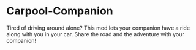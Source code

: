 # Carpool-Companion
Tired of driving around alone? This mod lets your companion have a ride along with you in your car. Share the road and the adventure with your companion!
